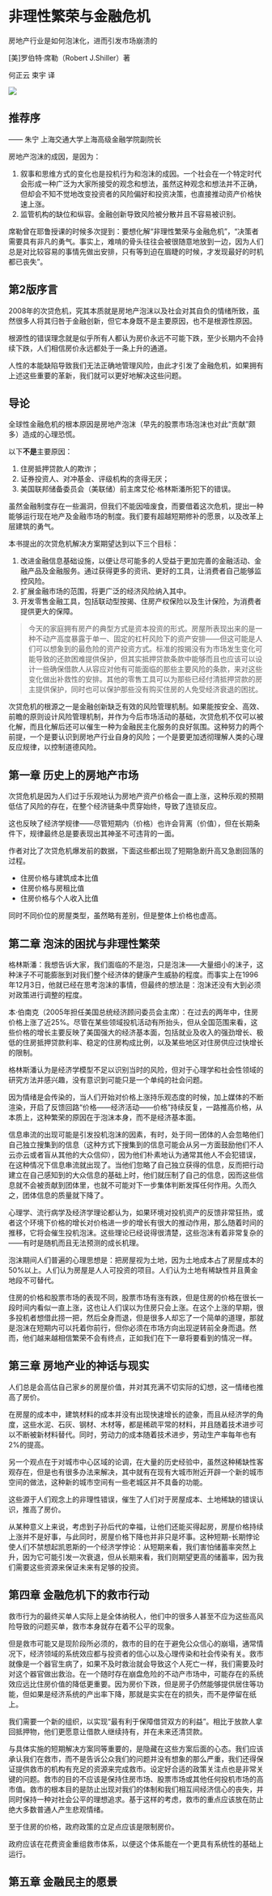 非理性繁荣与金融危机
========================================

房地产行业是如何泡沫化，进而引发市场崩溃的

[美]罗伯特·席勒（Robert J.Shiller）著

何正云 束宇 译

![](contents/wx-cover-235-1.png)

推荐序
----------------------------------------

—— 朱宁 上海交通大学上海高级金融学院副院长

房地产泡沫的成因，是因为：

1. 叙事和思维方式的变化也是投机行为和泡沫的成因。一个社会在一个特定时代会形成一种广泛为大家所接受的观念和想法，虽然这种观念和想法并不正确，但却会不知不觉地改变投资者的风险偏好和投资决策，也直接推动资产价格快速上涨。
2. 监管机构的缺位和纵容。金融创新导致风险被分散并且不容易被识别。

席勒曾在耶鲁授课的时候多次提到：要想化解“非理性繁荣与金融危机”，“决策者需要具有非凡的勇气。事实上，难啃的骨头往往会被很随意地放到一边，因为人们总是对比较容易的事情先做出安排，只有等到迫在眉睫的时候，才发现最好的时机都已丧失”。

第2版序言
----------------------------------------

2008年的次贷危机，究其本质就是房地产泡沫以及社会对其自负的情绪所致，虽然很多人将其归咎于金融创新，但它本身既不是主要原因，也不是根源性原因。

根源性的错误理念就是似乎所有人都认为房价永远不可能下跌，至少长期内不会持续下跌，人们相信房价永远都处于一条上升的通道。

人性的本能缺陷导致我们无法正确地管理风险，由此才引发了金融危机，如果拥有上述这些重要的革新，我们就可以更好地解决这些问题。

导论
----------------------------------------

全球性金融危机的根本原因是房地产泡沫（早先的股票市场泡沫也对此“贡献”颇多）造成的心理恐慌。

以下**不是**主要原因：

1. 住房抵押贷款人的欺诈；
2. 证券投资人、对冲基金、评级机构的贪得无厌；
3. 美国联邦储备委员会（美联储）前主席艾伦·格林斯潘所犯下的错误。

虽然金融制度存在一些漏洞，但我们不能因噎废食，而要借着这次危机，提出一种能够运行现在地产及金融市场的制度。我们要有超越短期修补的愿景，以及改革上层建筑的勇气。

本书提出的次贷危机解决方案期望达到以下三个目标：

1. 改进金融信息基础设施，以便让尽可能多的人受益于更加完善的金融活动、金融产品及金融服务。通过获得更多的资讯、更好的工具，让消费者自己能够监控风险。
2. 扩展金融市场的范围，将更广泛的经济风险纳入其中。
3. 开发零售金融工具，包括联动型按揭、住房产权保险以及生计保险，为消费者提供更大的保障。

> 今天的家庭拥有房产的典型方式是资本投资的形式。房屋所表现出来的是一种不动产高度暴露于单一、固定的杠杆风险下的资产安排——但这可能是人们可以想象到的最危险的资产投资方式。标准的按揭没有为市场发生变化可能导致的还款困难提供保护，但其实抵押贷款条款中能够而且也应该可以设计一些确保借款人从容应对他有可能面临的那些主要风险的条款，来对这些变化做出补救性的安排。其他的零售工具可以为那些已经付清抵押贷款的房主提供保护，同时也可以保护那些没有购买住房的人免受经济衰退的困扰。

次贷危机的根源之一是金融创新缺乏有效的风险管理机制。如果能按安全、高效、前瞻的原则设计风险管理机制，并作为今后市场活动的基础，次贷危机不仅可以被化解，而且化解后还可以催生一种为金融民主化服务的良好氛围。这种努力的两个前提，一个是要认识到房地产行业自身的风险；一个是要更加透彻理解人类的心理反应规律，以控制道德风险。

第一章 历史上的房地产市场
----------------------------------------

次贷危机是因为人们过于乐观地认为房地产资产价格会一直上涨，这种乐观的预期低估了风险的存在，在整个经济链条中贯穿始终，导致了连锁反应。

这也反映了经济学规律——尽管短期内（价格）也许会背离（价值），但在长期条件下，规律最终总是要表现出其神圣不可违背的一面。

作者对比了次贷危机爆发前的数据，下面这些都出现了短期急剧升高又急剧回落的过程。
- 住房价格与建筑成本比值
- 住房价格与房租比值
- 住房价格与个人收入比值

同时不同价位的房屋类型，虽然略有差别，但是整体上价格也虚高。

第二章 泡沫的困扰与非理性繁荣
----------------------------------------

格林斯潘：我想告诉大家，我们面临的不是泡，只是泡沫——大量细小的沫子，这种沫子不可能膨胀到对我们整个经济体的健康产生威胁的程度。而事实上在1996年12月3日，他就已经在思考泡沫的事情，但最终的想法是：泡沫还没有大到必须对政策进行调整的程度。

本·伯南克（2005年担任美国总统经济顾问委员会主席）：在过去的两年中，住房价格上涨了近25%。尽管在某些领域投机活动有所抬头，但从全国范围来看，这些价格的增长主要反映了美国强大的经济基本面，包括就业及收入的强劲增长、极低的住房抵押贷款利率、稳定的住房构成比例，以及某些地区对住房供应过快增长的限制。

格林斯潘认为是经济学模型不足以识别当时的风险，但对于心理学和社会性领域的研究方法并感兴趣，没有意识到可能只是一个单纯的社会问题。

因为情绪是会传染的，当人们开始对价格上涨持乐观态度的时候，加上媒体的不断渲染，开启了反馈回路“价格——经济活动——价格”持续反复，一路推高价格，从本质上，这种繁荣的原因在于泡沫本身，而不是经济基本面。

信息串流的出现可能是引发投机泡沫的因素，有时，处于同一团体的人会忽略他们自己独立搜集到的信息（这种方式下搜集到的信息可能会从另一方面鼓励他们不人云亦云或者盲从其他的大众信仰），因为他们朴素地认为通常其他人不会犯错误，在这种情况下信息串流就出现了。当他们忽略了自己独立获得的信息，反而把行动建立在自己感知到的大众信息的基础上时，他们就压制了自己的信息，因而这些信息就不会被贡献到团体里，也就不可能对下一步集体判断发挥任何作用。久而久之，团体信息的质量就下降了。

心理学、流行病学及经济学理论都认为，如果环境对投机资产的反馈非常狂热，或者这个环境下价格的增长对价格进一步的增长有很大的推动作用，那么随着时间的推移，它将会催生投机泡沫。这些理论已经说得很清楚，这些泡沫有着非常复杂的——有时是随机而且无法预测的成长机理。

泡沫期间人们普遍的心理思想是：把房屋视为土地，因为土地成本占了房屋成本的50%以上。人们认为房屋是人人可投资的项目。人们认为土地有稀缺性并且黄金地段不可替代。

住房的价格和股票市场的表现不同，股票市场有涨有跌，但是住房的价格在很长一段时间内看似一直上涨，这也让人们误以为住房只会上涨。在这个上涨的早期，很多投机者想借此捞一把，然后全身而退，但是很多人却忘了一个简单的道理，那就是泡沫在短期内可以托着你前行，但你必须在市场方向出现逆转前全身而退。然而，他们越来越相信繁荣不会有终点，正如我们在下一章将要看到的情况一样。

第三章 房地产业的神话与现实
----------------------------------------

人们总是会高估自己家乡的房屋价值，并对其充满不切实际的幻想，这一情绪也推高了房价。

在房屋的成本中，建筑材料的成本并没有出现快速增长的迹象，而且从经济学的角度，这些水泥、石灰、钢材、木材等，都是稀疏平常的材料，并且随着技术进步可以不断被新材料替代。同时，劳动力的成本随着技术进步，劳动生产率每年也有2%的提高。

另一个观点在于对城市中心区域的论调，在大量的历史经验中，虽然这种稀缺性客观存在，但是也有很多办法来解决，其中就有在现有大城市附近开辟一个新的城市空间的做法，这种新的城市空间有一些老城区并不具备的功能。

这些源于人们观念上的非理性错误，催生了人们对于房屋成本、土地稀缺的错误认识，推高了房价。

从某种意义上来说，考虑到子孙后代的幸福，让他们还能买得起房，房屋价格持续上涨并不是好事，与此同时，房屋价格下降也并非只是坏事。这种短期-长期悖论使人们不禁想起凯恩斯的一个经济学悖论：从短期来看，我们害怕储蓄率突然上升，因为它可能引发一次衰退，但从长期来看，我们则期望更高的储蓄率，因为我们需要这些资源来保证未来有足够的投资。

第四章 金融危机下的救市行动
----------------------------------------

救市行为的最终买单人实际上是全体纳税人，他们中的很多人甚至不应为这些高风险导致的问题买单，救市本身就存在着不公平的现象。

但是救市可能又是现阶段所必须的，救市的目的在于避免公众信心的崩塌，通常情况下，经济领域的系统效应都与投资者的信心以及心理传染和社会传染有关。救市就像是一个器官生病了，如果不及时救治就会导致这个人死亡一样，我们需要及时对这个器官做出救治。在一个随时存在崩盘危险的不动产市场中，可能存在的系统效应远比住房价值的降低更重要。因为房价下跌，但是房子仍然能够提供居住等功能，但如果是经济系统的产出率下降，那就是实实在在的损失，而不是停留在纸上。

我们需要一个新的组织，以实现“最有利于保障借贷双方的利益”。相比于放款人拿回抵押物，他们更愿意让借款人继续持有，并在未来还清贷款。

与具体实施的短期解决方案同等重要的，是隐藏在这些方案后面的心态。我们应该承认我们在救市，而不是告诉公众我们的问题并没有想象的那么严重，我们还得保证提供救市的机构有充足的资源来完成救市。设定好合适的政策关注点也是非常关键的问题。救市的目的不应该是保持住房市场、股票市场或其他任何投机市场的高市值。救市的根本目的是防止出现对我们的体制和我们相互间经济信心的丧失，并同时保持一种对社会公平的理想追求。基于这样的考虑，救市的重点应该放在防止绝大多数普通人产生悲观情绪。

至于住房的价格，政府政策的立足点应该是限制房价。

政府应该在花费资金重组救市体系，以便这个体系能在一个更具有系统性的基础上运行。

第五章 金融民主的愿景
----------------------------------------